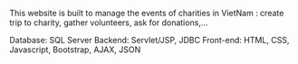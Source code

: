 This website is built to manage the events of charities in VietNam : create trip to charity, gather volunteers, ask for donations,...

Database: SQL Server
Backend: Servlet/JSP, JDBC
Front-end: HTML, CSS, Javascript, Bootstrap, AJAX, JSON
